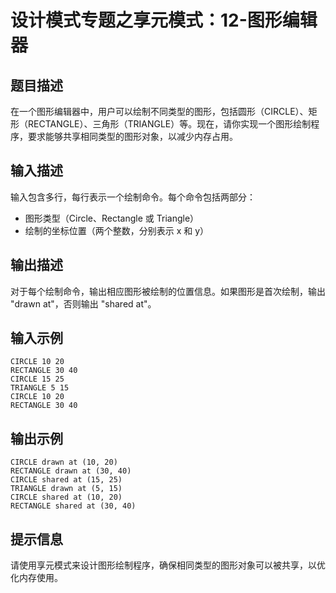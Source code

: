 # 设计模式专题之享元模式：12-图形编辑器

## 题目描述
在一个图形编辑器中，用户可以绘制不同类型的图形，包括圆形（CIRCLE）、矩形（RECTANGLE）、三角形（TRIANGLE）等。现在，请你实现一个图形绘制程序，要求能够共享相同类型的图形对象，以减少内存占用。

## 输入描述
输入包含多行，每行表示一个绘制命令。每个命令包括两部分：
- 图形类型（Circle、Rectangle 或 Triangle）
- 绘制的坐标位置（两个整数，分别表示 x 和 y）

## 输出描述
对于每个绘制命令，输出相应图形被绘制的位置信息。如果图形是首次绘制，输出 "drawn at"，否则输出 "shared at"。

## 输入示例
```
CIRCLE 10 20
RECTANGLE 30 40
CIRCLE 15 25
TRIANGLE 5 15
CIRCLE 10 20
RECTANGLE 30 40
```

## 输出示例
```
CIRCLE drawn at (10, 20)
RECTANGLE drawn at (30, 40)
CIRCLE shared at (15, 25)
TRIANGLE drawn at (5, 15)
CIRCLE shared at (10, 20)
RECTANGLE shared at (30, 40)
```

## 提示信息
请使用享元模式来设计图形绘制程序，确保相同类型的图形对象可以被共享，以优化内存使用。

